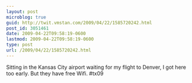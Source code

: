 ```yaml
---
layout: post
microblog: true
guid: http://twit.vmstan.com/2009/04/22/1585720242.html
post_id: 3051461
date: 2009-04-22T09:58:19-0600
lastmod: 2009-04-22T09:58:19-0600
type: post
url: /2009/04/22/1585720242.html
---
```

Sitting in the Kansas City airport waiting for my flight to Denver, I got here too early. But they have free Wifi. #tx09
